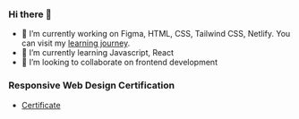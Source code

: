 ### Hi there 👋
- 🔭 I’m currently working on Figma, HTML, CSS, Tailwind CSS, Netlify. You can visit my [learning journey](learning.md).
- 🌱 I’m currently learning Javascript, React
- 👯 I’m looking to collaborate on frontend development
<!--
**dev-arpita/dev-arpita** is a ✨ _special_ ✨ repository because its `README.md` (this file) appears on your GitHub profile.

Here are some ideas to get you started:

- 🔭 I’m currently working on ...
- 🌱 I’m currently learning ...
- 👯 I’m looking to collaborate on ...
- 🤔 I’m looking for help with ...
- 💬 Ask me about ...
- 📫 How to reach me: ...
- 😄 Pronouns: ...
- ⚡ Fun fact: ...
-->
### Responsive Web Design Certification
- [Certificate](https://github.com/dev-arpita/responsive-web-design-certification/blob/main/responsiveDesignCertificate.png)
